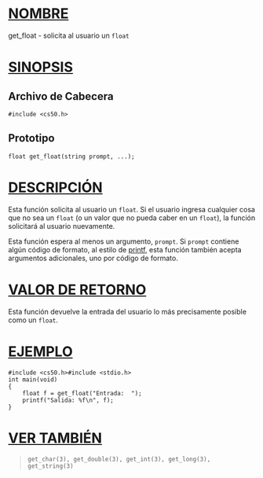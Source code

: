 # [NOMBRE](#nombre)

get_float - solicita al usuario un `float`

# [SINOPSIS](#sinopsis)

## Archivo de Cabecera

    #include <cs50.h>

## Prototipo

    float get_float(string prompt, ...);

# [DESCRIPCIÓN](#descripcion)

Esta función solicita al usuario un `float`. Si el usuario ingresa cualquier cosa que no sea un `float` (o un valor que no pueda caber en un `float`), la función solicitará al usuario nuevamente.

Esta función espera al menos un argumento, `prompt`. Si `prompt` contiene algún código de formato, al estilo de [printf](printf), esta función también acepta argumentos adicionales, uno por código de formato.

# [VALOR DE RETORNO](#valor-de-retorno)

Esta función devuelve la entrada del usuario lo más precisamente posible como un `float`.

# [EJEMPLO](#ejemplo)

    #include <cs50.h>#include <stdio.h>
    int main(void)
    {
        float f = get_float("Entrada:  ");
        printf("Salida: %f\n", f);
    }

# [VER TAMBIÉN](#ver-tambien)

>     get_char(3), get_double(3), get_int(3), get_long(3),
>     get_string(3)